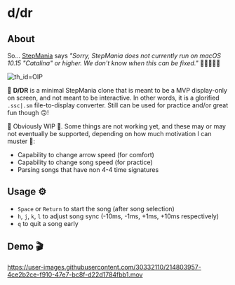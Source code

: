 # d/dr

## About

So... [StepMania](https://www.stepmania.com/download/) says _"Sorry, StepMania does not currently run on macOS 10.15 "Catalina" or higher. We don't know when this can be fixed."_ 👀🤔🧐💭💡

![th_id=OIP](https://user-images.githubusercontent.com/30332110/214804294-d54fe379-d96c-458f-bd37-67e15e8ed7c0.jpg)

🤯 **D/DR** is a minimal StepMania clone that is meant to be a MVP display-only on screen, and not meant to be interactive. In other words, it is a glorified `.ssc|.sm` file-to-display converter. Still can be used for practice and/or great fun though 🙃!

🚧 Obviously WIP 🚧. Some things are not working yet, and these may or may not eventually be supported, depending on how much motivation I can muster 😬:
- Capability to change arrow speed (for comfort)
- Capability to change song speed (for practice)
- Parsing songs that have non 4-4 time signatures

## Usage ⚙️
- `Space` or `Return` to start the song (after song selection)
- `h`, `j`, `k`, `l` to adjust song sync (-10ms, -1ms, +1ms, +10ms respectively)
- `q` to quit a song early

## Demo 🎬

https://user-images.githubusercontent.com/30332110/214803957-4ce2b2ce-f910-47e7-bc8f-d22d1784fbb1.mov

